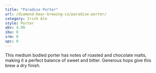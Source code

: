 ```yaml
---
title: "Paradise Porter"
url: /diamond-bear-brewing-co/paradise-porter/
category: Irish Ale
style: Porter
abv: 4.99
ibu: 0
srm: 0
upc: 0
---
```

This medium bodied porter has notes of roasted and chocolate malts, making it a perfect balance of sweet and bitter.  Generous hops give this brew a dry finish.
